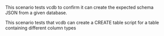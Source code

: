 This scenario tests vcdb to confirm it can create the expected schema JSON from a given database.

This scenario tests that vcdb can create a CREATE table script for a table containing different column types